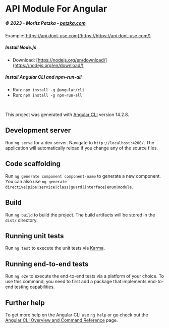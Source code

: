 # API Module For Angular
##### *© 2023 - Moritz Petzka - [petzka.com](https://petzka.com/)*

Example:[https://api.dont-use.com](https://https://api.dont-use.com/)

##### Install Node.js

- Download: [https://nodejs.org/en/download/](https://nodejs.org/en/download/)


##### Install Angular CLI and npm-run-all

- Run: `npm install -g @angular/cli`
- Run: `npm install -g npm-run-all`

<br>

This project was generated with [Angular CLI](https://github.com/angular/angular-cli) version 14.2.8.

## Development server

Run `ng serve` for a dev server. Navigate to `http://localhost:4200/`. The application will automatically reload if you change any of the source files.

## Code scaffolding

Run `ng generate component component-name` to generate a new component. You can also use `ng generate directive|pipe|service|class|guard|interface|enum|module`.

## Build

Run `ng build` to build the project. The build artifacts will be stored in the `dist/` directory.

## Running unit tests

Run `ng test` to execute the unit tests via [Karma](https://karma-runner.github.io).

## Running end-to-end tests

Run `ng e2e` to execute the end-to-end tests via a platform of your choice. To use this command, you need to first add a package that implements end-to-end testing capabilities.

## Further help

To get more help on the Angular CLI use `ng help` or go check out the [Angular CLI Overview and Command Reference](https://angular.io/cli) page.
